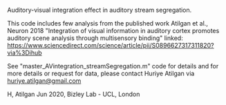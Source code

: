 Auditory-visual integration effect in auditory stream segregation. 

This code includes few analysis from the published work Atilgan et al., Neuron 2018 "Integration of visual information in auditory cortex promotes auditory scene analysis through multisensory binding" 
        linked: https://www.sciencedirect.com/science/article/pii/S0896627317311820?via%3Dihub
 
See "master_AVintegration_streamSegregation.m" code for details and for more details or request for data, please contact Huriye Atilgan via huriye.atilgan@gmail.com

H, Atilgan Jun 2020, Bizley Lab - UCL, London
